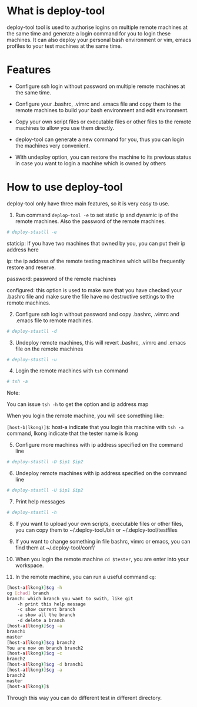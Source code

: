 # What is deploy-tool

deploy-tool tool is used to authorise logins on multiple remote machines at the same time and generate a login command for you to login these machines. It can also deploy your personal bash environment or vim, emacs profiles to your test machines at the same time.

# Features

+ Configure ssh login without password on multiple remote machines at the same time.

+ Configure your .bashrc, .vimrc and .emacs file and copy them to the remote machines to build your bash environment and edit environment.

+ Copy your own script files or executable files or other files to the remote machines to allow you use them directly.

+ deploy-tool can generate a new command for you, thus you can login the machines very convenient.

+ With undeploy option, you can restore the machine to its previous status in case you want to login a machine which is owned by others


# How to use deploy-tool

 deploy-tool only have three main features, so it is very easy to use.

1. Run command `deplop-tool -e` to set static ip and dynamic ip of the remote machines. Also the password of the remote machines.

 ```bash
 # deploy-stastll -e
 ```

 staticip: If you have two machines that owned by you, you can put their ip address here

 ip: the ip address of the remote testing machines which will be frequently restore and reserve.

 password: password of the remote machines

 configured: this option is used to make sure that you have checked your .bashrc file and make sure the file have no destructive settings to the remote machines.

2. Configure ssh login without password and copy .bashrc, .vimrc and .emacs file to remote machines.

 ```bash
 # deploy-stastll -d
 ```

3. Undeploy remote machines, this will revert .bashrc, .vimrc and .emacs file on the remote machines

 ```bash
 # deploy-stastll -u
 ```

4. Login the remote machines with `tsh` command

 ```bash
 # tsh -a
 ```

 Note:

 You can issue `tsh -h` to get the option and ip address map

 When you login the remote machine, you will see something like:

 `[host-b(lkong)]$`: host-a indicate that you login this machine with `tsh -a` command, lkong indicate that the tester name is lkong

5. Configure more machines with ip address specified on the command line

 ```bash
 # deploy-stastll -D $ip1 $ip2
 ```

6. Undeploy remote machines with ip address specified on the command line

 ```bash
 # deploy-stastll -U $ip1 $ip2
 ```

7. Print help messages

 ```bash
 # deploy-stastll -h
 ```

8. If you want to upload your own scripts, executable files or other files, you can copy them to ~/.deploy-tool./bin or ~/.deploy-tool/testfiles

9. If you want to change something in file bashrc, vimrc or emacs, you can find them at ~/.deploy-tool/conf/

10. When you login the remote machine `cd $tester`, you are enter into your workspace.

11. In the remote machine, you can run a useful command `cg`:

 ```bash
 [host-a(lkong)]$cg -h
 cg [chad] branch
 branch: which branch you want to swith, like git
     -h print this help message
     -c show current branch
     -a show all the branch
     -d delete a branch
 [host-a(lkong)]$cg -a
 branch1
 master
 [host-a(lkong)]$cg branch2
 You are now on branch branch2
 [host-a(lkong)]$cg -c
 branch2
 [host-a(lkong)]$cg -d branch1
 [host-a(lkong)]$cg -a
 branch2
 master
 [host-a(lkong)]$
 ```

 Through this way you can do different test in different directory.
